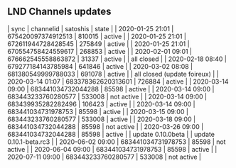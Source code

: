 ## LND Channels updates

| sync | channelid | satoshis | state |
| 2020-01-25 21:01 | 675420097374912513 | 810015 | active |
| 2020-01-25 21:01 | 672611944728428545 | 275849 | active |
| 2020-01-25 21:01 | 670554758424559617 | 268853 | active |
| 2020-02-01 09:01 | 676662545558863872 | 31337 | active |
| all closed |
| 2020-02-18 08:40 | 679277184143785984 | 641846 | active |
| 2020-03-02 08:08 | 681380549999788033 | 691078 | active |
| all closed (update foireux) |
| 2020-03-14 01:07 | 683378362620313601 | 726884 | active |
| 2020-03-14 09:00 | 683441034732044288 | 85598 | active |
| 2020-03-14 09:00 | 683443233760280577 | 533008 | not active |
| 2020-03-14 09:00 | 683439935282282496 | 106423 | active |
| 2020-03-14 09:00 | 683441034731978753 | 85598 | active |
| 2020-03-15 09:00 | 683443233760280577 | 533008 | active |
| 2020-03-18 09:00 | 683441034732044288 | 85598 | not active |
| 2020-03-26 09:00 | 683441034732044288 | 85598 | active |
| update 0.10.0beta |
| update 0.10.1-beta.rc3 |
| 2020-06-02 09:00 | 683441034731978753 | 85598 | not active |
| 2020-06-04 09:00 | 683441034731978753 | 85598 | active |
| 2020-07-11 09:00 | 683443233760280577 | 533008 | not active |
